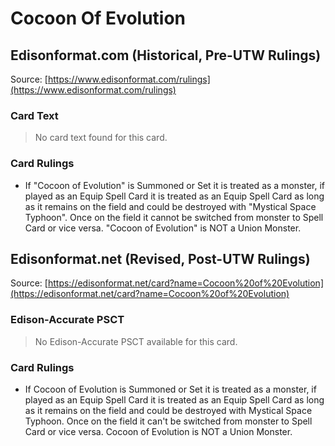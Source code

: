 # Cocoon Of Evolution

## Edisonformat.com (Historical, Pre-UTW Rulings)

Source: [https://www.edisonformat.com/rulings](https://www.edisonformat.com/rulings)

### Card Text

> No card text found for this card.

### Card Rulings

*   If "Cocoon of Evolution" is Summoned or Set it is treated as a monster, if played as an Equip Spell Card it is treated as an Equip Spell Card as long as it remains on the field and could be destroyed with "Mystical Space Typhoon". Once on the field it cannot be switched from monster to Spell Card or vice versa. "Cocoon of Evolution" is NOT a Union Monster.

## Edisonformat.net (Revised, Post-UTW Rulings)

Source: [https://edisonformat.net/card?name=Cocoon%20of%20Evolution](https://edisonformat.net/card?name=Cocoon%20of%20Evolution)

### Edison-Accurate PSCT

> No Edison-Accurate PSCT available for this card.

### Card Rulings

*   If Cocoon of Evolution is Summoned or Set it is treated as a monster, if played as an Equip Spell Card it is treated as an Equip Spell Card as long as it remains on the field and could be destroyed with Mystical Space Typhoon. Once on the field it can't be switched from monster to Spell Card or vice versa. Cocoon of Evolution is NOT a Union Monster.
            